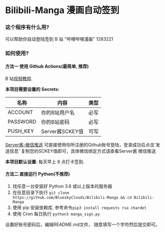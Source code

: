 # Bilibili-Manga  漫画自动签到

### 这个程序有什么用?

可以帮助你自动登陆签到 B 站 \"哔哩哔哩漫画\" 
1283221

### 如何使用?

#### 方法一 使用 Github Actions(最简单, 推荐)

 B 站[视频教程](https://www.bilibili.com/video/av10000/).

**本项目需要设置的 Secrets:**

| 名称     | 内容           |   类型     |
| -------- | ------------- |  ---- |
| ACCOUNT  | 你的B站用户名   | 必写 |
| PASSWORD | 你的B站密码     | 必写 |
| PUSH_KEY | Server酱SCKEY值 | 可写 |

[Server酱-微信推送](https://sc.ftqq.com/) 可直接使用你所注册的Github账号登陆，登录成功后点击'发送信息' 复制您的SCKEY值即可，具体微信绑定方式请查看Server酱 微信推送

**本项目默认设置**: 每天早上 8 点打卡签到.

#### 方法二 直接运行 Python(不推荐)

1. 找任意一台安装好 Python 3.6 或以上版本的服务器
2. 在任意目录下执行 `git clone https://github.com/BlueskyClouds/Bilibili-Manga && cd Bilibili-Manga`
3. 使用 pip 安装依赖库, 参考命令`pip3 install requests rsa chardet`
4. 使用 Cron 每日执行 `python3 manga_sign.py`

设置好账号密码后，编辑README.md文件， 随意填写一个字符然后提交即可。
